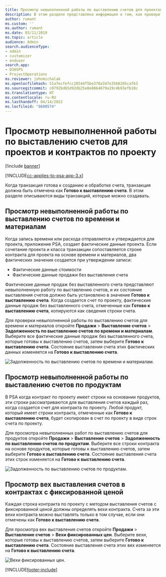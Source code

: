 ```yaml
---
title: Просмотр невыполненной работы по выставлению счетов для проектов и контрактов по проекту
description: В этом разделе представлена информация о том, как проверить невыполненные работы по времени, расходам и продуктам, а также как отметить их как готовые к выставлению счетов.
author: rumant
ms.custom: ''
ms.author: rumant
ms.date: 03/11/2019
ms.topic: article
audience: Admin
search.audienceType:
- admin
- customizer
- enduser
search.app:
- D365PS
- ProjectOperations
ms.reviewer: johnmichalak
ms.openlocfilehash: 51a7ecfefcc20544f5be378a347e3568285cafb3
ms.sourcegitcommit: c0792bd65d92db25e0e8864879a19c4b93efb10c
ms.translationtype: HT
ms.contentlocale: ru-RU
ms.lasthandoff: 04/14/2022
ms.locfileid: "8600574"
---
```

# <a name="review-the-invoicing-backlog-on-projects-and-project-contracts"></a>Просмотр невыполненной работы по выставлению счетов для проектов и контрактов по проекту

[!include [banner](../includes/psa-now-project-operations.md)]

[!INCLUDE[cc-applies-to-psa-app-3.x](../includes/cc-applies-to-psa-app-3x.md)]

Когда транзакция готова к созданию и обработке счета, транзакция должна быть отмечена как **Готово к выставлению счета**. В этом разделе описываются виды транзакций, которые можно создавать.

## <a name="review-the-time-and-material-billing-backlog"></a>Просмотр невыполненной работы по выставлению счетов по времени и материалам

Когда запись времени или расхода отправляется и утверждается для проекта, приложение PSA, создает фактические данные проекта. Если сочетание проекта и класса транзакции сопоставляется строке контракта для проекта на основе времени и материалов, два фактических значения создается при утверждении записи:

- Фактические данные стоимости 
- Фактические данные продажи без выставления счета

Фактические данные продаж без выставленного счета представляют невыполненную работу по выставлению счетов, и их состояние выставления счетов должно быть установлено в значение **Готово к выставлению счета**. Когда создается счет по проекту, фактические данные продаж без выставленного счета, отмеченные как **Готово к выставлению счета**, копируются как сведения строки счета.

Для проверки невыполненной работы по выставлению счетов для времени и материалов откройте **Продажи** \> **Выставление счетов** \> **Задолженность по выставлению счетов по времени и материалам**. Выберите все фактические данные продаж без выставленного счета, которые готовы к выставлению счетов, затем выберите **Готово к выставлению счета**. Состояние выставления счета этих фактических данных изменяется на **Готово к выставлению счета**.

![Задолженность по выставлению счетов по времени и материалам.](media/TMBacklog.png)

## <a name="review-the-product-billing-backlog"></a>Просмотр невыполненной работы по выставлению счетов по продуктам

В PSA когда контракт по проекту имеет строки на основании продуктов, эти строки рассматриваются для выставления счетов каждый раз, когда создается счет для контракта по проекту. Любой продукт, который имеет строки контракта, отмеченные как **Готово к выставлению счета**, будет скопирован в счет по проекту в виде строк счета по проекту.

Для просмотра невыполненных работ по выставлению счетов для продуктов откройте **Продажи** \> **Выставление счетов** \> **Задолженность по выставлению счетов по продуктам**. Выберите все строки контракта на основе продуктов, которые готовы к выставлению счетов, затем выберите **Готово к выставлению счета**. Состояние выставления счета этих строк изменяется на **Готово к выставлению счета**.

![Задолженность по выставлению счетов по продуктам.](media/ProductBacklog.png)

## <a name="review-billing-milestones-on-fixed-price-contracts"></a>Просмотр вех выставления счетов в контрактах с фиксированной ценой

Каждая строка контракта по проекту с методом выставления счетов с фиксированной ценой должны определять вехи контракта. Счета за эти вехи контракта можно выставлять только в том случае, если они отмечены как **Готово к выставлению счета**. 

Для просмотра вех выставления счетов откройте **Продажи** \> **Выставление счетов** \> **Вехи фиксированных цен**. Выберите вехи, которые готовы к выставлению счетов, затем выберите **Готово к выставлению счета**. Состояние выставления счета этих вех изменяется на **Готово к выставлению счета**.

![Вехи фиксированных цен.](media/FPBacklog.png)


[!INCLUDE[footer-include](../includes/footer-banner.md)]

